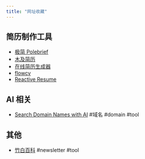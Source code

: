 ```yaml
---
title: "网址收藏"
---
```

## 简历制作工具
- [极简 Polebrief](https://www.polebrief.com/)
- [木及简历](https://www.mujicv.com/)
- [在线简历生成器](https://cv.runjs.cool/)
- [flowcv](https://flowcv.com/)
- [Reactive Resume](https://rxresu.me/zh)
## AI 相关
- [Search Domain Names with AI](https://smartynames.com/) #域名 #domain #tool
## 其他
- [竹白百科](https://www.zhubai.wiki) #newsletter #tool 